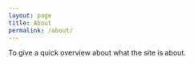 ```yaml
---
layout: page
title: About
permalink: /about/
---
```


To give a quick overview about what the site is about. 
